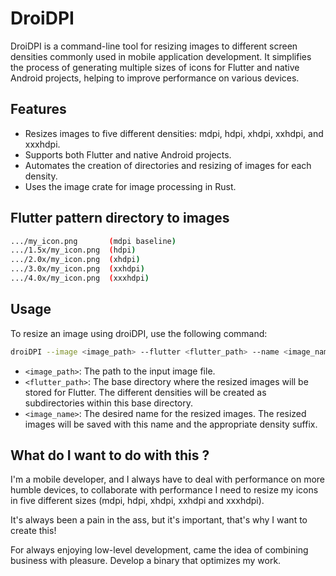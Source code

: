 # DroiDPI

DroiDPI is a command-line tool for resizing images to different screen densities commonly used in mobile application development. It simplifies the process of generating multiple sizes of icons for Flutter and native Android projects, helping to improve performance on various devices.

## Features

- Resizes images to five different densities: mdpi, hdpi, xhdpi, xxhdpi, and xxxhdpi.
- Supports both Flutter and native Android projects.
- Automates the creation of directories and resizing of images for each density.
- Uses the image crate for image processing in Rust.

## Flutter pattern directory to images

```bash
.../my_icon.png       (mdpi baseline)
.../1.5x/my_icon.png  (hdpi)
.../2.0x/my_icon.png  (xhdpi)
.../3.0x/my_icon.png  (xxhdpi)
.../4.0x/my_icon.png  (xxxhdpi)
```

## Usage

To resize an image using droiDPI, use the following command:

```bash
droiDPI --image <image_path> --flutter <flutter_path> --name <image_name>
```

- `<image_path>`: The path to the input image file.
- `<flutter_path>`: The base directory where the resized images will be stored for Flutter. The different densities will be created as subdirectories within this base directory.
- `<image_name>`: The desired name for the resized images. The resized images will be saved with this name and the appropriate density suffix.

## What do I want to do with this ?

I'm a mobile developer, and I always have to deal with performance on more humble devices, to collaborate with performance I need to resize my icons in five different sizes (mdpi, hdpi, xhdpi, xxhdpi and xxxhdpi).

It's always been a pain in the ass, but it's important, that's why I want to create this!

For always enjoying low-level development, came the idea of combining business with pleasure. Develop a binary that optimizes my work.